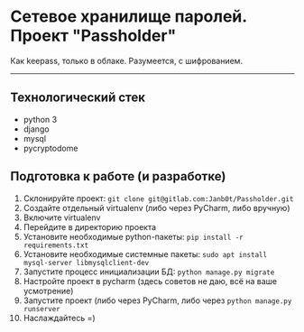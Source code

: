 Сетевое хранилище паролей. Проект "Passholder"
===================


Как keepass, только в облаке. Разумеется, с шифрованием.

----------


Технологический стек
-------------
- python 3
- django
- mysql
- pycryptodome

Подготовка к работе (и разработке)
-------------
1. Склонируйте проект: `git clone git@gitlab.com:Janb0t/Passholder.git`
2. Создайте отдельный virtualenv (либо через PyCharm, либо вручную)
3. Включите virtualenv
4. Перейдите в директорию проекта
4. Установите необходимые python-пакеты: `pip install -r requirements.txt`
5. Установите необходимые системные пакеты: `sudo apt install mysql-server libmysqlclient-dev`
6. Запустите процесс инициализации БД: `python manage.py migrate`
7. Настройте проект в pycharm (здесь советов не даю, всё на ваше усмотрение)
8. Запустите проект (либо через PyCharm, либо через `python manage.py runserver`
9. Наслаждайтесь =)
